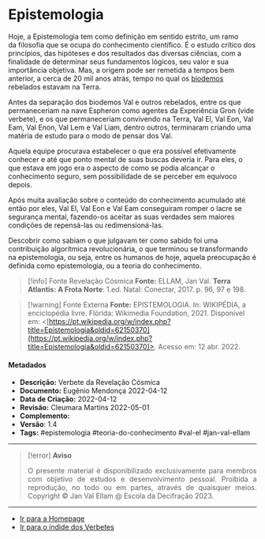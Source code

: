 # Epistemologia

Hoje, a Epistemologia tem como definição em sentido estrito, um ramo da filosofia que se ocupa do conhecimento científico. É o estudo crítico dos princípios, das hipóteses e dos resultados das diversas ciências, com a finalidade de determinar seus fundamentos lógicos, seu valor e sua importância objetiva. Mas, a origem pode ser remetida a tempos bem anterior, a cerca de 20 mil anos atrás, tempo no qual os [biodemos](Biodemo.md) rebelados estavam na Terra.

Antes da separação dos biodemos Val e outros rebelados, entre os que permaneceriam na nave Espheron como agentes da Experiência Gron (vide verbete), e os que permaneceriam convivendo na Terra, Val El, Val Eon, Val Eam, Val Enon, Val Lem e Val Liam, dentro outros, terminaram criando uma matéria de estudo para o modo de pensar dos Val.

Aquela equipe procurava estabelecer o que era possível efetivamente conhecer e até que ponto mental de suas buscas deveria ir. Para eles, o que estava em jogo era o aspecto de como se podia alcançar o conhecimento seguro, sem possibilidade de se perceber em equívoco depois.

Após muita avaliação sobre o conteúdo do conhecimento acumulado até então por eles, Val El, Val Eon e Val Eam conseguiram romper o lacre se segurança mental, fazendo-os aceitar as suas verdades sem maiores condições de repensá-las ou redimensioná-las.

Descobrir como sabiam o que julgavam ter como sabido foi uma contribuição algorítmica revolucionária, o que terminou se transformando na epistemologia, ou seja, entre os humanos de hoje, aquela preocupação é definida como epistemologia, ou a teoria do conhecimento.

> [!info] Fonte Revelação Cósmica
>  **Fonte:** ELLAM, Jan Val. **Terra Atlantis: A Frota Norte**: 1.ed. Natal: Conectar, 2017. p. 96, 97 e 198.

> [!warning] Fonte Externa
> **Fonte:** EPISTEMOLOGIA. In: WIKIPÉDIA, a enciclopédia livre. Flórida: Wikimedia Foundation, 2021. Disponível em: <[https://pt.wikipedia.org/w/index.php?title=Epistemologia&oldid=62150370](https://pt.wikipedia.org/w/index.php?title=Epistemologia&oldid=62150370)>. Acesso em: 12 abr. 2022.

#### Metadados

-   **Descrição:** Verbete da Revelação Cósmica
-   **Documento:** Eugênio Mendonça 2022-04-12
-   **Data de Criação:** 2022-04-12
-   **Revisão:** Cleumara Martins 2022-05-01
-   **Complemento:**
-   **Versão**: 1.4
-   **Tags:** #epistemologia #teoria-do-conhecimento #val-el #jan-val-ellam

---
> [!error] **Aviso**
> <p align="justify">O presente material é disponibilizado exclusivamente para membros com objetivo de estudos e desenvolvimento pessoal. Proibida a reprodução, no todo ou em partes, através de quaisquer meios. Copyright © Jan Val Ellam @ Escola da Decifração 2023. </p>

---
- [Ir para a Homepage](Homepage.canvas)
- [Ir para o índide dos Verbetes](ÍNDIDE%20GERAL%20DOS%20VERBETES.canvas)